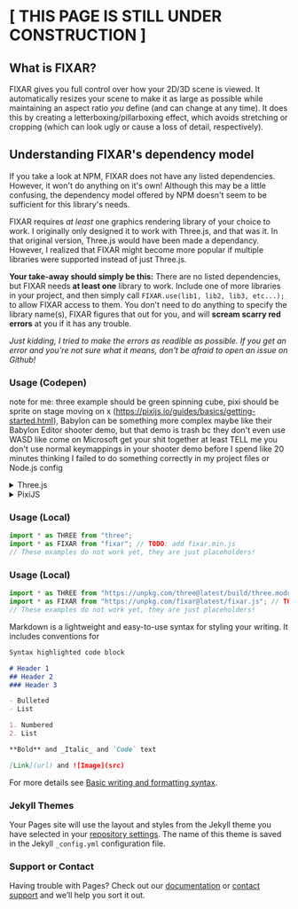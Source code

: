 # [ THIS PAGE IS STILL UNDER CONSTRUCTION ]

## What is FIXAR?

FIXAR gives you full control over how your 2D/3D scene is viewed. It automatically resizes your scene to make it as large as possible while maintaining an aspect ratio *you* define (and can change at any time). It does this by creating a letterboxing/pillarboxing effect, which avoids stretching or cropping (which can look ugly or cause a loss of detail, respectively).

## Understanding FIXAR's dependency model

If you take a look at NPM, FIXAR does not have any listed dependencies. However, it won't do anything on it's own! Although this may be a little confusing, the dependency model offered by NPM doesn't seem to be sufficient for this library's needs.

FIXAR requires *at least* one graphics rendering library of your choice to work. I originally only designed it to work with Three.js, and that was it. In that original version, Three.js would have been made a dependancy. However, I realized that FIXAR might become more popular if multiple libraries were supported instead of just Three.js.

**Your take-away should simply be this:** There are no listed dependencies, but FIXAR needs **at least one** library to work. Include one of more libraries in your project, and then simply call ```FIXAR.use(lib1, lib2, lib3, etc...);``` to allow FIXAR access to them. You don't need to do anything to specify the library name(s), FIXAR figures that out for you, and will **scream scarry red errors** at you if it has any trouble.

*Just kidding, I tried to make the errors as readible as possible. If you get an error and you're not sure what it means, don't be afraid to open an issue on Github!*

### Usage (Codepen)

note for me: three example should be green spinning cube, pixi should be sprite on stage moving on x (https://pixijs.io/guides/basics/getting-started.html), Babylon can be something more complex maybe like their Babylon Editor shooter demo, but that demo is trash bc they don't even use WASD like come on Microsoft get your shit together at least TELL me you don't use normal keymappings in your shooter demo before I spend like 20 minutes thinking I failed to do something correctly in my project files or Node.js config

<details>
<summary>Three.js</summary>
<br>

```javascript
import * as THREE from "https://unpkg.com/three@latest/build/three.module.js";
import * as FIXAR from "https://unpkg.com/fixar@latest/fixar.js"; // TODO: add fixar.min.js
// These examples do not work yet, they are just placeholders!
// REPLACE ABOVE WITH SKYPACK LINKS since codepen uses skypack
```

</details>
<details>
<summary>PixiJS</summary>
<br>
(add example)
</details>

### Usage (Local)

```javascript
import * as THREE from "three";
import * as FIXAR from "fixar"; // TODO: add fixar.min.js
// These examples do not work yet, they are just placeholders!
```

### Usage (Local)

```javascript
import * as THREE from "https://unpkg.com/three@latest/build/three.module.js";
import * as FIXAR from "https://unpkg.com/fixar@latest/fixar.js"; // TODO: add fixar.min.js
// These examples do not work yet, they are just placeholders!
```

Markdown is a lightweight and easy-to-use syntax for styling your writing. It includes conventions for

```markdown
Syntax highlighted code block

# Header 1
## Header 2
### Header 3

- Bulleted
- List

1. Numbered
2. List

**Bold** and _Italic_ and `Code` text

[Link](url) and ![Image](src)
```

For more details see [Basic writing and formatting syntax](https://docs.github.com/en/github/writing-on-github/getting-started-with-writing-and-formatting-on-github/basic-writing-and-formatting-syntax).

### Jekyll Themes

Your Pages site will use the layout and styles from the Jekyll theme you have selected in your [repository settings](https://github.com/BraidenPsiuk/fixar.js/settings/pages). The name of this theme is saved in the Jekyll `_config.yml` configuration file.

### Support or Contact

Having trouble with Pages? Check out our [documentation](https://docs.github.com/categories/github-pages-basics/) or [contact support](https://support.github.com/contact) and we’ll help you sort it out.

